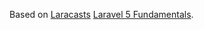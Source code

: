 Based on [Laracasts](https://laracasts.com) [Laravel 5 Fundamentals](https://laracasts.com/series/laravel-5-fundamentals).